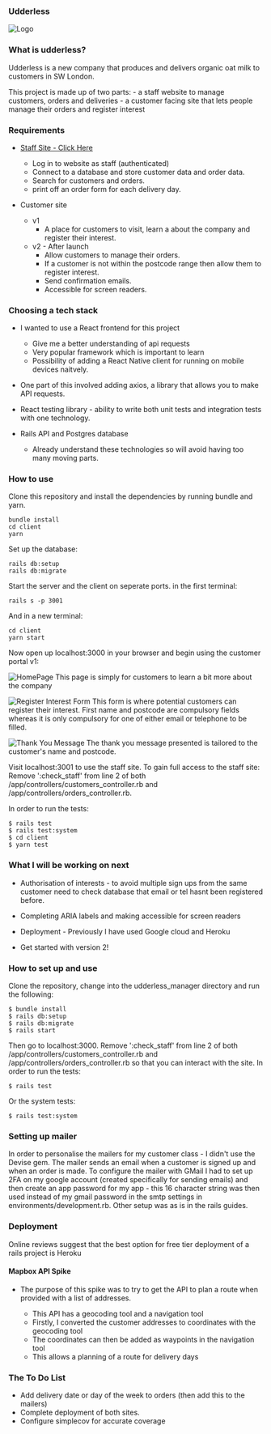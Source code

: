 ### Udderless
![Logo](./client/src/assets/images/TM-logo-final-1.gif?raw=true "Logo")
### What is udderless?

Udderless is a new company that produces and delivers organic oat milk to customers in SW London.

This project is made up of two parts: 
    - a staff website to manage customers, orders and deliveries
    - a customer facing site that lets people manage their orders and register interest

### Requirements 

  - [Staff Site - Click Here](https://github.com/olliesmith3/udderless)
      - Log in to website as staff (authenticated)
      - Connect to a database and store customer data and order data.
      - Search for customers and orders.
      - print off an order form for each delivery day.
      
  - Customer site
    - v1
        - A place for customers to visit, learn a about the company and register their interest.
    - v2 - After launch
        - Allow customers to manage their orders.
        - If a customer is not within the postcode range then allow them to register interest.
        - Send confirmation emails.
        - Accessible for screen readers.

### Choosing a tech stack

- I wanted to use a React frontend for this project
    - Give me a better understanding of api requests
    - Very popular framework which is important to learn
    - Possibility of adding a React Native client for running on mobile devices naitvely.

- One part of this involved adding axios, a library that allows you to make API requests.

- React testing library - ability to write both unit tests and integration tests with one technology.

- Rails API and Postgres database
    - Already understand these technologies so will avoid having too many moving parts.

### How to use

Clone this repository and install the dependencies by running bundle and yarn.
```
bundle install
cd client 
yarn
```
Set up the database:
```
rails db:setup
rails db:migrate
```
Start the server and the client on seperate ports. in the first terminal:
```
rails s -p 3001
```
And in a new terminal:
```
cd client
yarn start
```
Now open up localhost:3000 in your browser and begin using the customer portal v1:

![HomePage](./client/public/README-images/homepage.png?raw=true "Home Page")
This page is simply for customers to learn a bit more about the company

![Register Interest Form](./client/public/README-images/register-interest-form.png?raw=true "Register Interest Form")
This form is where potential customers can register their interest. First name and postcode are compulsory fields whereas it is only compulsory for one of either email or telephone to be filled.

![Thank You Message](./client/public/README-images/thank-you-message.png?raw=true "Thank You Message")
The thank you message presented is tailored to the customer's name and postcode.

Visit localhost:3001 to use the staff site. To gain full access to the staff site: Remove ':check_staff' from line 2 of both /app/controllers/customers_controller.rb and /app/controllers/orders_controller.rb.

In order to run the tests:
```
$ rails test
$ rails test:system
$ cd client
$ yarn test
```

### What I will be working on next

- Authorisation of interests - to avoid multiple sign ups from the same customer need to check database that email or tel hasnt been registered before.

- Completing ARIA labels and making accessible for screen readers

- Deployment - Previously I have used Google cloud and Heroku

- Get started with version 2!


### How to set up and use

Clone the repository, change into the udderless_manager directory and run the following: 
```
$ bundle install
$ rails db:setup 
$ rails db:migrate
$ rails start
```
Then go to localhost:3000. Remove ':check_staff' from line 2 of both /app/controllers/customers_controller.rb and /app/controllers/orders_controller.rb so that you can interact with the site.
In order to run the tests:
```
$ rails test
```
Or the system tests:
```
$ rails test:system
```

### Setting up mailer 

In order to personalise the mailers for my customer class - I didn't use the Devise gem. The mailer sends an email when a customer is signed up and when an order is made.
To configure the mailer with GMail I had to set up 2FA on my google account (created specifically for sending emails) and then create an app password for my app - this 16 character string was then used instead of my gmail password in the smtp settings in environments/development.rb. Other setup was as is in the rails guides.

### Deployment

Online reviews suggest that the best option for free tier deployment of a rails project is Heroku

#### Mapbox API Spike

- The purpose of this spike was to try to get the API to plan a route when provided with a list of addresses.
 
  - This API has a geocoding tool and a navigation tool
  - Firstly, I converted the customer addresses to coordinates with the geocoding tool
  - The coordinates can then be added as waypoints in the navigation tool
  - This allows a planning of a route for delivery days

### The To Do List

- Add delivery date or day of the week to orders (then add this to the mailers)
- Complete deployment of both sites.
- Configure simplecov for accurate coverage

